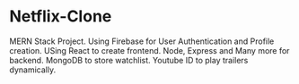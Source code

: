 # Netflix-Clone
MERN Stack Project.
Using Firebase for User Authentication and Profile creation.
USing React to create frontend.
Node, Express and Many more for backend.
MongoDB to store watchlist.
Youtube ID to play trailers dynamically.
